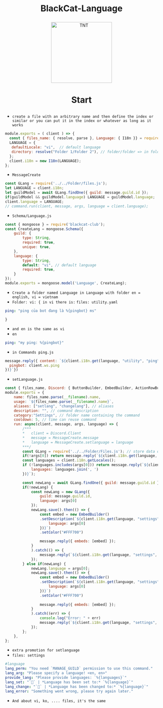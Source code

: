 # <p align="center">BlackCat-Language</p>
<div align="center">
  <p>
	<a href="https://www.facebook.com/BlackCat.2k3"><img src="https://thumbs.gfycat.com/WindyEssentialHyracotherium-max-1mb.gif" width = "200" alt="TNT"></a>
  </p>
</div>

# <p align="center">Start</p>
+ `create a file with an arbitrary name and then define the index or similar or you can put it in the index or whatever as long as it works`
```js
module.exports = ( client ) => {
  const { files_name: { resolve, parse }, Language: { I18n }} = require("blackcat-club");
  LANGUAGE = {
   defaultLocale: "vi",  // default language 
   directory: resolve("Folder 1/Folder 2"), // folder/folder => in folder 1 there is folder2 in folder 2 there are files.yaml
  };
  client.i18n = new I18n(LANGUAGE);
};
```
+ `MessageCreate`
```js
const GLang = require('../../Folder/files.js');
let LANGUAGE = client.i18n; 
let guildModel = await GLang.findOne({ guild: message.guild.id });
if(guildModel && guildModel.language) LANGUAGE = guildModel.language;
client.language = LANGUAGE;
// command.run(client, message, args, language = client.language);
```
+ `Schema/Language.js`
```js
const { mongoose } = require('blackcat-club');
const CreateLang = mongoose.Schema({
    guild: {
		type: String,
		required: true,
		unique: true,
	},
    language: {
        type: String,
        default: "vi", // default language
        required: true,
    }
});
module.exports = mongoose.model('Language', CreateLang);
```
+ `Create a folder named Language in Language with folder en = english, vi = vietnam`
+ `Folder: vi: { in vi there is:`
    `files: utility.yaml` 
```yaml 
ping: "ping của bot đang là %{pingbot} ms"
```
`}`
+ `and en is the same as vi`
+ `en`
```yaml
ping: "my ping: %{pingbot}"
```
+ `in Commands ping.js`
```js
message.reply({ content: `${client.i18n.get(language, "utility", "ping",{
  pingbot: client.ws.ping
})}`})
```
+ `setLanguage.js`
```js
const { files_name, Discord: { ButtonBuilder, EmbedBuilder, ActionRowBuilder, SelectMenuBuilder }} = require("blackcat-club");
module.exports = {
    name: files_name.parse(__filename).name,
    usage: `${files_name.parse(__filename).name}`,
    aliases: ["setlang", "changelang"], // aliases
    description: "", // command description
    category:"Settings", // folder name containing the command
    cooldown: 5, // time can reuse command
    run: async(client, message, args, language) => {
        /***
        *   client = Discord.Client
        *   message = MessageCreate.message
        *   language = MessageCreate.setlanguage = language
        ***/
        const GLang = require('../../Folder/Files.js'); // store data of mongoose 
        if(!args[0]) return message.reply(`${client.i18n.get(language, "settings", "lang_arg")}`);
        const languages = client.i18n.getLocales();
        if (!languages.includes(args[0])) return message.reply(`${client.i18n.get(language, "settings", "provide_lang", {
            languages: languages.join(', ')
        })}`);

        const newLang = await GLang.findOne({ guild: message.guild.id });
        if(!newLang) {
            const newLang = new GLang({
                guild: message.guild.id,
                language: args[0]
            });
            newLang.save().then(() => {
                const embed = new EmbedBuilder()
                .setDescription(`${client.i18n.get(language, "settings", "lang_set", {
                    language: args[0]
                })}`)
                .setColor("#FFF700")

                message.reply({ embeds: [embed] });
            }
            ).catch(() => {
                message.reply(`${client.i18n.get(language, "settings", "Lang_error")}`);
            });
        } else if(newLang) {
            newLang.language = args[0];
            newLang.save().then(() => {
                const embed = new EmbedBuilder()
                .setDescription(`${client.i18n.get(language, "settings", "lang_change", {
                    language: args[0]
                })}`)
                .setColor("#FFF700")
    
                message.reply({ embeds: [embed] });
            }
            ).catch((err) => {
                console.log("Error: " + err)
                message.reply(`${client.i18n.get(language, "settings", "Lang_error")}`);
            });
        };
    },
};
```
+ `extra promotion for setlanguage`
+ `files: settings`
```yaml
#language 
lang_perm: "You need `MANAGE_GUILD` permission to use this command."
lang_arg: "Please specify a language! <en, en>"
provide_lang: "Please provide languages: `%{languages}`"
lang_set: "`🔧` | *Language has been set to:* `%{language}`"
lang_change: "`🔧` | *Language has been changed to:* `%{language}`"
lang_error: "Something went wrong, please try again later."
```
+ `And about vi, ko, .... files, it's the same`